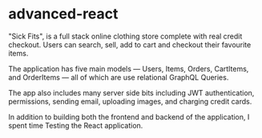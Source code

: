 # advanced-react

"Sick Fits", is a full stack online clothing store complete with real credit checkout. Users can search, sell, add to cart and checkout their favourite items.

The application has five main models — Users, Items, Orders, CartItems, and OrderItems — all of which are use relational GraphQL Queries.

The app also includes many server side bits including JWT authentication, permissions, sending email, uploading images, and charging credit cards.

In addition to building both the frontend and backend of the application, I spent time Testing the React application.
